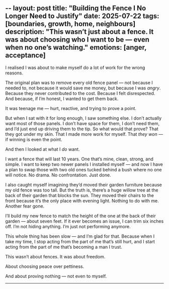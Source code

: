 --
layout: post
title: "Building the Fence I No Longer Need to Justify"
date: 2025-07-22
tags: [boundaries, growth, home, neighbours]
description: "This wasn’t just about a fence. It was about choosing who I want to be — even when no one’s watching."
emotions: [anger, acceptance]
---

I realised I was about to make myself do a lot of work for the wrong reasons.

The original plan was to remove every old fence panel — not because I needed to, not because it would save me money, but because I was *angry*. Because they never contributed to the cost. Because I felt disrespected. And because, if I’m honest, I wanted to get them back.

It was teenage me — hurt, reactive, and trying to prove a point.

But when I sat with it for long enough, I saw something else. I don’t actually want most of those panels. I don’t have space for them, I don’t need them, and I’d just end up driving them to the tip. So what would that prove? That they got under my skin. That I made more work for myself. That *they won* — if winning is even the point.

And then I looked at what I *do* want.

I want a fence that will last 10 years. One that’s mine, clean, strong, and simple. I want to keep two newer panels I installed myself — and now I have a plan to swap those with two old ones tucked behind a bush where no one will notice. No drama. No confrontation. Just done.

I also caught myself imagining they’d moved their garden furniture because my old fence was too tall. But the truth is, there’s a huge willow tree at the back of their garden that blocks the sun. They moved their chairs to the front because it’s the only place with evening light. Nothing to do with me. Another fear gone.

I’ll build my new fence to match the height of the one at the back of their garden — about seven feet. If it ever becomes an issue, I can trim six inches off. I’m not hiding anything. I’m just not performing anymore.

This whole thing has been slow — and I’m glad for that. Because when I take my time, I stop acting from the part of me that’s still hurt, and I start acting from the part of me that’s becoming a man I trust.

This wasn’t about fences. It was about freedom.

About choosing peace over pettiness.

And about proving nothing — not even to myself.


---
